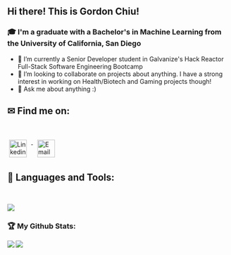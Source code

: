 ## Hi there! This is Gordon Chiu!
<div>
<!-- <img src="https://visitor-badge.laobi.icu/badge?page_id=gordon1213.gordon1213"/> <span><img src="https://img.shields.io/github/followers/gordon1213?label=Followers&logo=Github"/></span>
</div> -->

### 🎓 I'm a graduate with a Bachelor's in Machine Learning from the University of California, San Diego
- 🌱 I’m currently a Senior Developer student in Galvanize's Hack Reactor Full-Stack Software Engineering Bootcamp
- 👯 I’m looking to collaborate on projects about anything. I have a strong interest in working on Health/Biotech and Gaming projects though!
- 💬 Ask me about anything :)

## ✉ Find me on:
<br />
<p align="left">
 <a href="https://www.linkedin.com/in/gordon-chiu" target="_blank" rel="noopener noreferrer"> 
  <img src="https://skillicons.dev/icons?i=linkedin", alt="Linkedin" height="40" style="vertical-align:top; margin:4px; margin-right:10px">
 </a>
 <a href="mailto:gpchiu1213@gmail.com"> 
  <img src="https://cdn.jsdelivr.net/npm/simple-icons@v3/icons/gmail.svg" alt="Email" height="40" style="vertical-align:top; margin: 4px; margin-left: 10px">
 </a>
</p>

## 🧰 Languages and Tools:
<br />
<p align="left">
  <a href="https://skillicons.dev">
    <img src="https://skillicons.dev/icons?i=js,html,css,jquery,react,bootstrap,express,babel,jest,vscode,bash,git,github,ai,linux,aws,mongodb,mysql,nextjs,nodejs,postman,sequelize,webpack" />
  </a>
</p>

<h3>🏆 My Github Stats:</h3>

<div>
<a href="https://github-readme-stats.vercel.app/api?username=gordon1213&theme=tokyonight">
  <img  align="left" src="https://github-readme-stats.vercel.app/api?username=gordon1213&count_private=true&show_icons=true&theme=tokyonight" />
</a>
<a href="https://github-readme-stats.vercel.app/api/top-langs/?username=gordon1213&hide=php&theme=tokyonight">
  <img align="left" src="https://github-readme-stats.vercel.app/api/top-langs/?username=gordon1213&hide=php&theme=tokyonight" />
</a>
</div>

<!--
**gordon1213/gordon1213** is a ✨ _special_ ✨ repository because its `README.md` (this file) appears on your GitHub profile.

Here are some ideas to get you started:

- 🔭 I’m currently working on ...
- 🌱 I’m currently learning ...
- 👯 I’m looking to collaborate on ...
- 🤔 I’m looking for help with ...
- 💬 Ask me about ...
- 📫 How to reach me: ...
- 😄 Pronouns: ...
- ⚡ Fun fact: ...
-->
